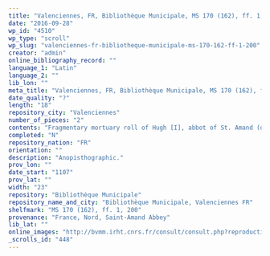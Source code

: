```yaml
---
title: "Valenciennes, FR, Bibliothèque Municipale, MS 170 (162), ff. 1, 200"
date: "2016-09-28"
wp_id: "4510"
wp_type: "scroll"
wp_slug: "valenciennes-fr-bibliotheque-municipale-ms-170-162-ff-1-200"
creator: "admin"
online_bibliography_record: ""
language_1: "Latin"
language_2: ""
lib_lon: ""
meta_title: "Valenciennes, FR, Bibliothèque Municipale, MS 170 (162), ff. 1, 200"
date_quality: "?"
length: "18"
repository_city: "Valenciennes"
number_of_pieces: "2"
contents: "Fragmentary mortuary roll of Hugh [I], abbot of St. Amand (d. 8 September 1107)."
completed: "N"
repository_nation: "FR"
orientation: ""
description: "Anopisthographic."
prov_lon: ""
date_start: "1107"
prov_lat: ""
width: "23"
repository: "Bibliothèque Municipale"
repository_name_and_city: "Bibliothèque Municipale, Valenciennes FR"
shelfmark: "MS 170 (162), ff. 1, 200"
provenance: "France, Nord, Saint-Amand Abbey"
lib_lat: ""
online_images: "http://bvmm.irht.cnrs.fr/consult/consult.php?reproductionId=11520"
_scrolls_id: "448"
---
```



